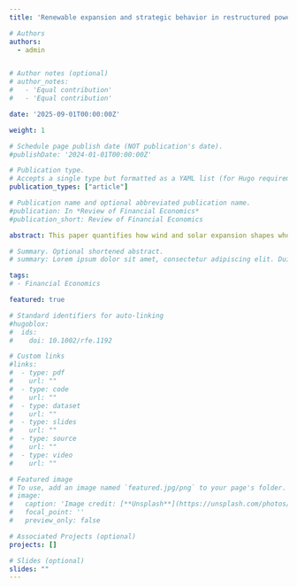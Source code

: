 ```yaml
---
title: 'Renewable expansion and strategic behavior in restructured power markets'

# Authors
authors:
  - admin


# Author notes (optional)
# author_notes:
#   - 'Equal contribution'
#   - 'Equal contribution'

date: '2025-09-01T00:00:00Z'

weight: 1

# Schedule page publish date (NOT publication's date).
#publishDate: '2024-01-01T00:00:00Z'

# Publication type.
# Accepts a single type but formatted as a YAML list (for Hugo requirements).
publication_types: ["article"]

# Publication name and optional abbreviated publication name.
#publication: In *Review of Financial Economics*
#publication_short: Review of Financial Economics

abstract: This paper quantifies how wind and solar expansion shapes wholesale prices, market power, and the profitability of thermal generators. Using data from Alberta’s energy-only market, I build an hourly competitive benchmark from unit-level marginal costs and decompose observed price movements into cost and markup components. I find that wind lowers prices in every hour, with roughly 40 percent of the decline coming from reduced markups. Solar reduces midday prices and markups but raises prices in the morning and evening; about one-third of those increases reflect higher markups as capacity tightens during solar ramp-up and ramp-down periods. Counterfactual capacity additions indicate a shift in value from energy to flexibility; inframarginal rents for low-cost combined-cycle units fall, while scarcity rents concentrate into fewer hours that favor fast-ramping units and storage. Adding zero-marginal-cost supply is therefore not, by itself, a cure for market power. Robust market design, transmission expansion, and flexible resources are essential to keep decarbonizing grids competitive and reliable.

# Summary. Optional shortened abstract.
# summary: Lorem ipsum dolor sit amet, consectetur adipiscing elit. Duis posuere tellus ac convallis placerat. Proin tincidunt magna sed ex sollicitudin condimentum.

tags:
# - Financial Economics

featured: true

# Standard identifiers for auto-linking
#hugoblox:
#  ids:
#    doi: 10.1002/rfe.1192

# Custom links
#links:
#  - type: pdf
#    url: ""
#  - type: code
#    url: ""
#  - type: dataset
#    url: ""
#  - type: slides
#    url: ""
#  - type: source
#    url: ""
#  - type: video
#    url: ""

# Featured image
# To use, add an image named `featured.jpg/png` to your page's folder.
# image:
#   caption: 'Image credit: [**Unsplash**](https://unsplash.com/photos/pLCdAaMFLTE)'
#   focal_point: ''
#   preview_only: false

# Associated Projects (optional)
projects: []

# Slides (optional)
slides: ""
---
```

